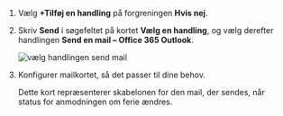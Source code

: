 1. Vælg **+Tilføj en handling** på forgreningen **Hvis nej**.
2. Skriv **Send** i søgefeltet på kortet **Vælg en handling**, og vælg derefter handlingen **Send en mail – Office 365 Outlook**.

    ![vælg handlingen send mail](media/modern-approvals/select-send-email-no.png)
4. Konfigurer mailkortet, så det passer til dine behov.

     Dette kort repræsenterer skabelonen for den mail, der sendes, når status for anmodningen om ferie ændres.
